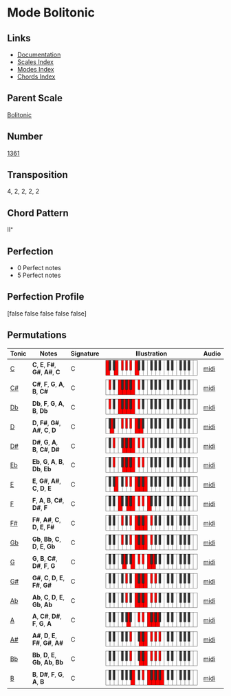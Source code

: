 # Mode Bolitonic

## Links

- [Documentation](README.md)
- [Scales Index](Scales.md)
- [Modes Index](Modes.md)
- [Chords Index](Chords.md)

## Parent Scale

[Bolitonic](ScaleBolitonic.md)

## Number

[1361](https://ianring.com/musictheory/scales/1361)

## Transposition

4, 2, 2, 2, 2

## Chord Pattern

II⁺

## Perfection

- 0 Perfect notes
- 5 Perfect notes

## Perfection Profile

[false false false false false]

## Permutations

| Tonic | Notes | Signature | Illustration | Audio |
|-------|-------|-----------|--------------|-------|
| [C](ModeCNaturalBolitonic.md) | **C**, **E**, **F#**, **G#**, **A#**, **C** | C | ![CNaturalBolitonic](ModeCNaturalBolitonic.png) | [midi](https://github.com/edipermadi/music/blob/main/docs/ModeCNaturalBolitonic.mid?raw=true) |
| [C#](ModeCSharpBolitonic.md) | **C#**, **F**, **G**, **A**, **B**, **C#** | C | ![CSharpBolitonic](ModeCSharpBolitonic.png) | [midi](https://github.com/edipermadi/music/blob/main/docs/ModeCSharpBolitonic.mid?raw=true) |
| [Db](ModeDFlatBolitonic.md) | **Db**, **F**, **G**, **A**, **B**, **Db** | C | ![DFlatBolitonic](ModeDFlatBolitonic.png) | [midi](https://github.com/edipermadi/music/blob/main/docs/ModeDFlatBolitonic.mid?raw=true) |
| [D](ModeDNaturalBolitonic.md) | **D**, **F#**, **G#**, **A#**, **C**, **D** | C | ![DNaturalBolitonic](ModeDNaturalBolitonic.png) | [midi](https://github.com/edipermadi/music/blob/main/docs/ModeDNaturalBolitonic.mid?raw=true) |
| [D#](ModeDSharpBolitonic.md) | **D#**, **G**, **A**, **B**, **C#**, **D#** | C | ![DSharpBolitonic](ModeDSharpBolitonic.png) | [midi](https://github.com/edipermadi/music/blob/main/docs/ModeDSharpBolitonic.mid?raw=true) |
| [Eb](ModeEFlatBolitonic.md) | **Eb**, **G**, **A**, **B**, **Db**, **Eb** | C | ![EFlatBolitonic](ModeEFlatBolitonic.png) | [midi](https://github.com/edipermadi/music/blob/main/docs/ModeEFlatBolitonic.mid?raw=true) |
| [E](ModeENaturalBolitonic.md) | **E**, **G#**, **A#**, **C**, **D**, **E** | C | ![ENaturalBolitonic](ModeENaturalBolitonic.png) | [midi](https://github.com/edipermadi/music/blob/main/docs/ModeENaturalBolitonic.mid?raw=true) |
| [F](ModeFNaturalBolitonic.md) | **F**, **A**, **B**, **C#**, **D#**, **F** | C | ![FNaturalBolitonic](ModeFNaturalBolitonic.png) | [midi](https://github.com/edipermadi/music/blob/main/docs/ModeFNaturalBolitonic.mid?raw=true) |
| [F#](ModeFSharpBolitonic.md) | **F#**, **A#**, **C**, **D**, **E**, **F#** | C | ![FSharpBolitonic](ModeFSharpBolitonic.png) | [midi](https://github.com/edipermadi/music/blob/main/docs/ModeFSharpBolitonic.mid?raw=true) |
| [Gb](ModeGFlatBolitonic.md) | **Gb**, **Bb**, **C**, **D**, **E**, **Gb** | C | ![GFlatBolitonic](ModeGFlatBolitonic.png) | [midi](https://github.com/edipermadi/music/blob/main/docs/ModeGFlatBolitonic.mid?raw=true) |
| [G](ModeGNaturalBolitonic.md) | **G**, **B**, **C#**, **D#**, **F**, **G** | C | ![GNaturalBolitonic](ModeGNaturalBolitonic.png) | [midi](https://github.com/edipermadi/music/blob/main/docs/ModeGNaturalBolitonic.mid?raw=true) |
| [G#](ModeGSharpBolitonic.md) | **G#**, **C**, **D**, **E**, **F#**, **G#** | C | ![GSharpBolitonic](ModeGSharpBolitonic.png) | [midi](https://github.com/edipermadi/music/blob/main/docs/ModeGSharpBolitonic.mid?raw=true) |
| [Ab](ModeAFlatBolitonic.md) | **Ab**, **C**, **D**, **E**, **Gb**, **Ab** | C | ![AFlatBolitonic](ModeAFlatBolitonic.png) | [midi](https://github.com/edipermadi/music/blob/main/docs/ModeAFlatBolitonic.mid?raw=true) |
| [A](ModeANaturalBolitonic.md) | **A**, **C#**, **D#**, **F**, **G**, **A** | C | ![ANaturalBolitonic](ModeANaturalBolitonic.png) | [midi](https://github.com/edipermadi/music/blob/main/docs/ModeANaturalBolitonic.mid?raw=true) |
| [A#](ModeASharpBolitonic.md) | **A#**, **D**, **E**, **F#**, **G#**, **A#** | C | ![ASharpBolitonic](ModeASharpBolitonic.png) | [midi](https://github.com/edipermadi/music/blob/main/docs/ModeASharpBolitonic.mid?raw=true) |
| [Bb](ModeBFlatBolitonic.md) | **Bb**, **D**, **E**, **Gb**, **Ab**, **Bb** | C | ![BFlatBolitonic](ModeBFlatBolitonic.png) | [midi](https://github.com/edipermadi/music/blob/main/docs/ModeBFlatBolitonic.mid?raw=true) |
| [B](ModeBNaturalBolitonic.md) | **B**, **D#**, **F**, **G**, **A**, **B** | C | ![BNaturalBolitonic](ModeBNaturalBolitonic.png) | [midi](https://github.com/edipermadi/music/blob/main/docs/ModeBNaturalBolitonic.mid?raw=true) |
